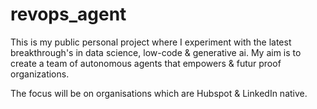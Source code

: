 # revops_agent
This is my public personal project where I experiment with the latest breakthrough's in data science, low-code &amp; generative ai. 
My aim is to create a team of autonomous agents that empowers &amp; futur proof organizations.

The focus will be on organisations which are Hubspot & LinkedIn native.
